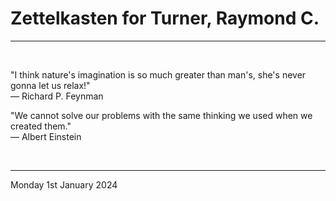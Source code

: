 # Zettelkasten for Turner, Raymond C.

---

</br>

"I think nature's imagination is so much greater than man's, she's never gonna let us relax!" \
  ― Richard P. Feynman

"We cannot solve our problems with the same thinking we used when we created them."\
  ― Albert Einstein

</br>

---
Monday 1st January 2024

